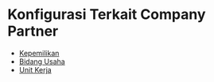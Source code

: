 # Konfigurasi Terkait Company Partner

- [Kepemilikan](./company-partner/kepemilikan/kepemilikan.md)
- [Bidang Usaha](./company-partner/bidang-usaha/bidang-usaha.md)
- [Unit Kerja](./company-partner/unit-kerja/unit-kerja.md)
